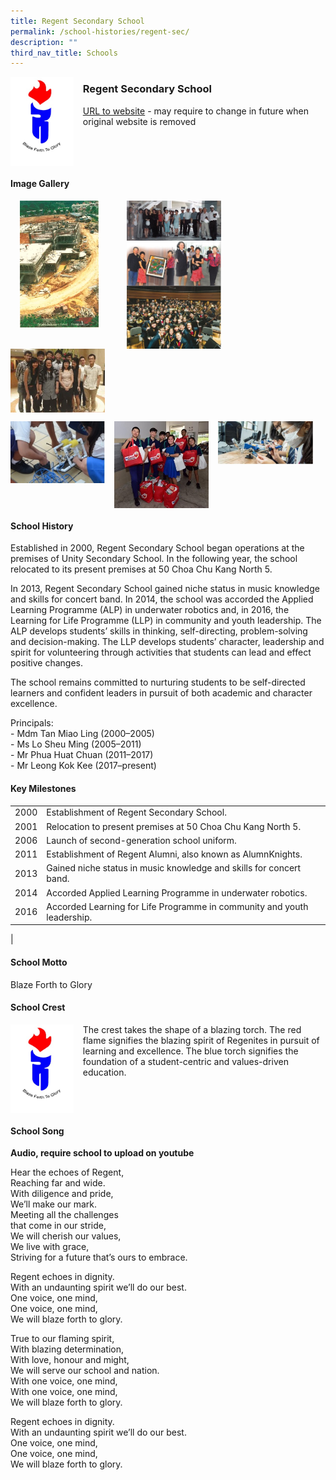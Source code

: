 ```yaml
---
title: Regent Secondary School
permalink: /school-histories/regent-sec/
description: ""
third_nav_title: Schools
---
```

<img src="/images/regentsec1.jpg" style="width:20%;margin-right:15px;" align = "left">

### **Regent Secondary School**
[URL to website](https://regentsec.moe.edu.sg/) - may require to change in future when original website is removed

<br clear="left">

#### **Image Gallery**

<p><a href="https://d1yxymztqoj7qn.amplifyapp.com/images/regentsec2.jpg">  
<img src="/images/regentsec2.jpg" style="width:25%;margin-right:45px;margin-left:15px" align = "left">
</a></p>

<p><a href="https://d1yxymztqoj7qn.amplifyapp.com/images/regentsec3.jpg">  
<img src="/images/regentsec3.jpg" style="width:30%;margin-right:15px;" align = "left">
</a></p>

<p><a href="https://d1yxymztqoj7qn.amplifyapp.com/images/regentsec4.jpg">  
<img src="/images/regentsec4.jpg" style="width:30%;margin-right:15px;" align = "left">
</a></p>

<p><a href="https://d1yxymztqoj7qn.amplifyapp.com/images/regentsec5.jpg">  
<img src="/images/regentsec5.jpg" style="width:30%;margin-right:15px;" align = "left">
</a></p>

<p><a href="https://d1yxymztqoj7qn.amplifyapp.com/images/regentsec6.jpg">  
<img src="/images/regentsec6.jpg" style="width:30%;margin-right:15px;" align = "left">
</a></p>

<br clear="left">

<p><a href="https://d1yxymztqoj7qn.amplifyapp.com/images/pic.jpg">  
<img src="/images/regentsec7.jpg" style="width:30%;margin-right:15px;" align = "left">
</a></p>

<p><a href="https://d1yxymztqoj7qn.amplifyapp.com/images/pic.jpg">  
<img src="/images/regentsec8.jpg" style="width:30%;margin-right:15px;" align = "left">
</a></p>

<p><a href="https://d1yxymztqoj7qn.amplifyapp.com/images/pic.jpg">  
<img src="/images/regentsec9.jpg" style="width:30%;margin-right:15px;" align = "left">
</a></p>

<br clear="left">

#### **School History**
Established in 2000, Regent Secondary School began operations at the premises of Unity Secondary School. In the following year, the school relocated to its present premises at 50 Choa Chu Kang North 5. 

In 2013, Regent Secondary School gained niche status in music knowledge and skills for concert band. In 2014, the school was accorded the Applied Learning Programme (ALP) in underwater robotics and, in 2016, the Learning for Life Programme (LLP) in community and youth leadership. The ALP develops students’ skills in thinking, self-directing, problem-solving and decision-making. The LLP develops students’ character, leadership and spirit for volunteering through activities that students can lead and effect positive changes.

The school remains committed to nurturing students to be self-directed learners and confident leaders in pursuit of both academic and character excellence.

Principals:<br>
\- Mdm Tan Miao Ling (2000–2005)<br>
\- Ms Lo Sheu Ming (2005–2011)<br>
\- Mr Phua Huat Chuan (2011–2017)<br>
\- Mr Leong Kok Kee (2017–present)<br>

#### **Key Milestones**

|  |  |
|:---:|---|
| 2000 | Establishment of Regent Secondary School. |
| 2001 | Relocation to present premises at 50 Choa Chu Kang North 5. |
| 2006 | Launch of second-generation school uniform. |
| 2011 | Establishment of Regent Alumni, also known as AlumnKnights. |
| 2013 | Gained niche status in music knowledge and skills for concert band. |
| 2014 | Accorded Applied Learning Programme in underwater robotics. |
| 2016 | Accorded Learning for Life Programme in community and youth leadership. |
|

#### **School Motto**
Blaze Forth to Glory

#### **School Crest**
<img src="/images/regentsec1.jpg" style="width:20%;margin-right:15px;" align = "left">

The crest takes the shape of a blazing torch. The red flame signifies the blazing spirit of Regenites in pursuit of learning and excellence. The blue torch signifies the foundation of a student-centric and values-driven education.

<br clear="left">

#### **School Song**
**Audio, require school to upload on youtube**

Hear the echoes of Regent,<br>
Reaching far and wide.<br>
With diligence and pride,<br>
We’ll make our mark.<br>
Meeting all the challenges<br>
that come in our stride,<br>
We will cherish our values,<br>
We live with grace,<br>
Striving for a future that’s ours to embrace.

Regent echoes in dignity.<br>
With an undaunting spirit we’ll do our best.<br>
One voice, one mind,<br>
One voice, one mind,<br>
We will blaze forth to glory.

True to our flaming spirit,<br>
With blazing determination,<br>
With love, honour and might,<br>
We will serve our school and nation.<br>
With one voice, one mind,<br>
With one voice, one mind,<br>
We will blaze forth to glory.

Regent echoes in dignity.<br>
With an undaunting spirit we’ll do our best.<br>
One voice, one mind,<br>
One voice, one mind,<br>
We will blaze forth to glory.